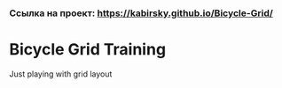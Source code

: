 ### Ссылка на проект: https://kabirsky.github.io/Bicycle-Grid/

# Bicycle Grid Training
 Just playing with grid layout
